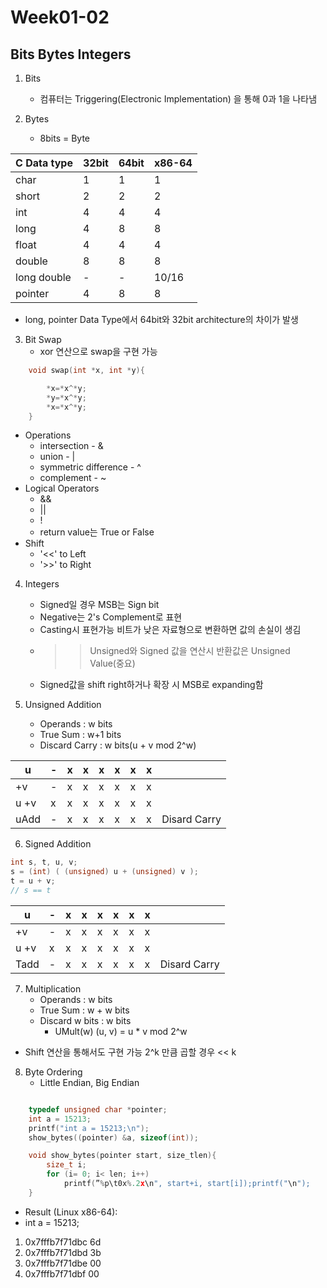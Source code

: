 # Week01-02

## Bits Bytes Integers

1. Bits
    - 컴퓨터는 Triggering(Electronic Implementation) 을 통해 0과 1을 나타냄

2. Bytes
    - 8bits = Byte

|C Data type|32bit|64bit|x86-64|
|-|-|-|-|
|char|1|1|1|
|short|2|2|2|
|int|4|4|4|
|long|4|8|8|
|float|4|4|4|
|double|8|8|8|
|long double|-|-|10/16|
|pointer|4|8|8|
* long, pointer Data Type에서 64bit와 32bit architecture의 차이가 발생

3. Bit Swap
    - xor 연산으로 swap을 구현 가능

```c
    void swap(int *x, int *y){

        *x=*x^*y;
        *y=*x^*y;
        *x=*x^*y;
    }
```
- Operations
    - intersection  -   &
    - union -   |
    - symmetric difference  -   ^
    - complement    -   ~
- Logical Operators
    - &&
    - ||
    - !
    * return value는 True or False
- Shift
    - '<<' to Left
    - '>>' to Right

4. Integers
    - Signed일 경우 MSB는 Sign bit
    - Negative는 2's Complement로 표현
    - Casting시 표현가능 비트가 낮은 자료형으로 변환하면 값의 손실이 생김
    - >> Unsigned와 Signed 값을 연산시 반환값은 Unsigned Value(중요)
    - Signed값을 shift right하거나 확장 시 MSB로 expanding함

5. Unsigned Addition

    - Operands : w bits
    - True Sum : w+1 bits
    - Discard Carry : w bits(u + v mod 2^w)

|   u|-|x|x|x|x|x|x||
|-|-|-|-|-|-|-|-|-|
|  +v|-|x|x|x|x|x|x|
|u +v|x|x|x|x|x|x|x|
|uAdd|-|x|x|x|x|x|x|Disard Carry|

6. Signed Addition
```c
int s, t, u, v;
s = (int) ( (unsigned) u + (unsigned) v );
t = u + v;
// s == t
```
|   u|-|x|x|x|x|x|x||
|-|-|-|-|-|-|-|-|-|
|  +v|-|x|x|x|x|x|x|
|u +v|x|x|x|x|x|x|x|
|Tadd|-|x|x|x|x|x|x|Disard Carry|

7. Multiplication
    - Operands : w bits
    - True Sum : w + w bits
    - Discard w bits : w bits
        - UMult(w) (u, v) = u * v mod 2^w
- Shift 연산을 통해서도 구현 가능 2^k 만큼 곱할 경우 << k

8. Byte Ordering
    - Little Endian, Big Endian

```c

    typedef unsigned char *pointer;
    int a = 15213;
    printf("int a = 15213;\n");
    show_bytes((pointer) &a, sizeof(int));

    void show_bytes(pointer start, size_tlen){
        size_t i;
        for (i= 0; i< len; i++)
            printf(”%p\t0x%.2x\n", start+i, start[i]);printf("\n");
    }
```
- Result (Linux x86-64):
- int a = 15213;
1. 0x7fffb7f71dbc 6d
2. 0x7fffb7f71dbd 3b
3. 0x7fffb7f71dbe 00
4. 0x7fffb7f71dbf 00